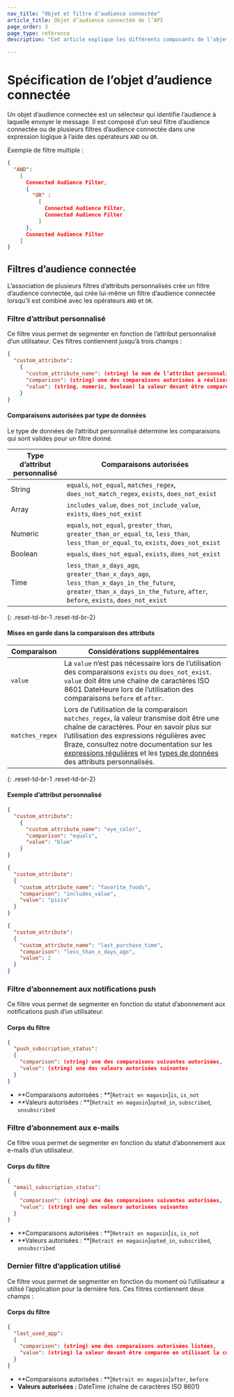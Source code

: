 ```yaml
---
nav_title: "Objet et filtre d’audience connectée"
article_title: Objet d’audience connectée de l’API
page_order: 3
page_type: référence
description: "Cet article explique les différents composants de l’objet d’audience connectée et les filtres qui le créent."

---
```


# Spécification de l’objet d’audience connectée

Un objet d’audience connectée est un sélecteur qui identifie l’audience à laquelle envoyer le message. Il est composé d’un seul filtre d’audience connectée ou de plusieurs filtres d’audience connectée dans une expression logique à l’aide des opérateurs `AND` ou `OR`.

Exemple de filtre multiple :

```json
{
  "AND":
    [
      Connected Audience Filter,
      {
        "OR" :
          [
            Connected Audience Filter,
            Connected Audience Filter
          ]
      },
      Connected Audience Filter
    ]
}
```

## Filtres d’audience connectée

L’association de plusieurs filtres d’attributs personnalisés crée un filtre d’audience connectée, qui crée lui-même un filtre d’audience connectée lorsqu’il est combiné avec les opérateurs `AND` et `OR`.

### Filtre d’attribut personnalisé

Ce filtre vous permet de segmenter en fonction de l’attribut personnalisé d’un utilisateur. Ces filtres contiennent jusqu’à trois champs :

```json
{
  "custom_attribute":
    {
      "custom_attribute_name": (string) le nom de l’attribut personnalisé sur lequel filtrer,
      "comparison": (string) une des comparaisons autorisées à réaliser par rapport à la valeur fournie,
      "value": (string, numeric, boolean) la valeur devant être comparée en utilisant la comparaison fournie
    }
}
```

#### Comparaisons autorisées par type de données

Le type de données de l’attribut personnalisé détermine les comparaisons qui sont valides pour un filtre donné.

| Type d’attribut personnalisé | Comparaisons autorisées |
| ---------------------| --------------- |
| String | `equals`, `not_equal`, `matches_regex`, `does_not_match_regex`, `exists`, `does_not_exist` |
| Array | `includes_value`, `does_not_include_value`, `exists`, `does_not_exist` |
| Numeric | `equals`, `not_equal`, `greater_than`, `greater_than_or_equal_to`, `less_than`, `less_than_or_equal_to`, `exists`, `does_not_exist` |
| Boolean | `equals`, `does_not_equal`, `exists`, `does_not_exist` |
| Time | `less_than_x_days_ago`, `greater_than_x_days_ago`, `less_than_x_days_in_the_future`, `greater_than_x_days_in_the_future`, `after`, `before`, `exists`, `does_not_exist` | 
{: .reset-td-br-1 .reset-td-br-2}

#### Mises en garde dans la comparaison des attributs

| Comparaison | Considérations supplémentaires |
| --- | --- |
| `value` | La `value` n’est pas nécessaire lors de l’utilisation des comparaisons `exists` ou `does_not_exist`. `value` doit être une chaîne de caractères ISO 8601 DateHeure lors de l’utilisation des comparaisons `before` et `after`.
|`matches_regex` | Lors de l’utilisation de la comparaison `matches_regex`, la valeur transmise doit être une chaîne de caractères. Pour en savoir plus sur l’utilisation des expressions régulières avec Braze, consultez notre documentation sur les [expressions régulières]({{site.baseurl}}/user_guide/engagement_tools/segments/regex/#regex-with-braze) et les [types de données]({{site.baseurl}}/developer_guide/platform_wide/analytics_overview/#custom-attribute-data-types) des attributs personnalisés. |
{: .reset-td-br-1 .reset-td-br-2}

#### Exemple d’attribut personnalisé

```json
{
  "custom_attribute":
    {
      "custom_attribute_name": "eye_color",
      "comparison": "equals",
      "value": "blue"
    }
}

{
  "custom_attribute":
  {
    "custom_attribute_name": "favorite_foods",
    "comparison": "includes_value",
    "value": "pizza"
  }
}

{
  "custom_attribute":
  {
    "custom_attribute_name": "last_purchase_time",
    "comparison": "less_than_x_days_ago",
    "value": 2
  }
}
```
### Filtre d’abonnement aux notifications push

Ce filtre vous permet de segmenter en fonction du statut d’abonnement aux notifications push d’un utilisateur.

#### Corps du filtre

```json
{
  "push_subscription_status":
  {
    "comparison": (string) une des comparaisons suivantes autorisées,
    "value": (string) une des valeurs autorisées suivantes
  }
}
```

- **Comparaisons autorisées : **[`Retrait en magasin`]`is`, `is_not`
- **Valeurs autorisées : **[`Retrait en magasin`]`opted_in`, `subscribed`, `unsubscribed`

### Filtre d’abonnement aux e-mails

Ce filtre vous permet de segmenter en fonction du statut d’abonnement aux e-mails d’un utilisateur.

#### Corps du filtre

```json
{
  "email_subscription_status":
  {
    "comparison": (string) une des comparaisons suivantes autorisées,
    "value": (string) une des valeurs autorisées suivantes
  }
}
```

- **Comparaisons autorisées : **[`Retrait en magasin`]`is`, `is_not`
- **Valeurs autorisées : **[`Retrait en magasin`]`opted_in`, `subscribed`, `unsubscribed`

### Dernier filtre d’application utilisé

Ce filtre vous permet de segmenter en fonction du moment où l’utilisateur a utilisé l’application pour la dernière fois. Ces filtres contiennent deux champs :

#### Corps du filtre
```json
{
  "last_used_app":
  {
    "comparison": (string) une des comparaisons autorisées listées,
    "value": (string) la valeur devant être comparée en utilisant la comparaison fournie
  }
}
```

- **Comparaisons autorisées : **[`Retrait en magasin`]`after`, `before`
- **Valeurs autorisées :** DateTime (chaîne de caractères ISO 8601)

